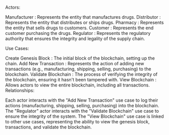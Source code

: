 Actors:

Manufacturer : Represents the entity that manufactures drugs.
Distributor : Represents the entity that distributes or ships drugs.
Pharmacy : Represents the entity that sells drugs to customers.
Customer : Represents the end customer purchasing the drugs.
Regulator : Represents the regulatory authority that ensures the integrity and legality of the supply chain.

Use Cases:

Create Genesis Block : The initial block of the blockchain, setting up the chain.
Add New Transaction : Represents the action of adding new transactions (e.g., manufacturing, shipping, selling, purchasing) to the blockchain.
Validate Blockchain : The process of verifying the integrity of the blockchain, ensuring it hasn't been tampered with.
View Blockchain : Allows actors to view the entire blockchain, including all transactions.
Relationships:

Each actor interacts with the "Add New Transaction" use case to log their actions (manufacturing, shipping, selling, purchasing) into the blockchain.
The "Regulator" actor interacts with the "Validate Blockchain" use case to ensure the integrity of the system.
The "View Blockchain" use case is linked to other use cases, representing the ability to view the genesis block, transactions, and validate the blockchain.
